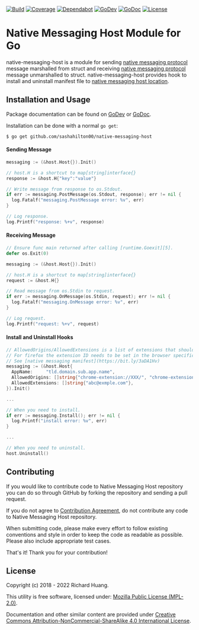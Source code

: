 [![Build](https://github.com/sashahilton00/native-messaging-host/actions/workflows/build.yml/badge.svg)](https://bit.ly/3djObUY)
[![Coverage](https://img.shields.io/codecov/c/github/sashahilton00/native-messaging-host)](https://bit.ly/2TwjOyb)
[![Dependabot](https://img.shields.io/badge/dependabot-enabled-025e8c?logo=Dependabot)](https://bit.ly/3Li7tqm)
[![GoDev](https://img.shields.io/badge/go.dev-reference-007d9c?logo=go&logoColor=white&style=flat-square)][4.1]
[![GoDoc](https://godoc.org/github.com/sashahilton00/native-messaging-host?status.svg)][4.2]
[![License](https://img.shields.io/github/license/sashahilton00/native-messaging-host)][8]

# Native Messaging Host Module for Go

native-messaging-host is a module for sending [native messaging protocol][1]
message marshalled from struct and receiving [native messaging protocol][1]
message unmarshalled to struct. native-messaging-host provides hook to install and uninstall manifest file to
[native messaging host location][3].

## Installation and Usage

Package documentation can be found on [GoDev][4.1] or [GoDoc][4.2].

Installation can be done with a normal `go get`:

```
$ go get github.com/sashahilton00/native-messaging-host
```

#### Sending Message

```go
messaging := (&host.Host{}).Init()

// host.H is a shortcut to map[string]interface{}
response := &host.H{"key":"value"}

// Write message from response to os.Stdout.
if err := messaging.PostMessage(os.Stdout, response); err != nil {
  log.Fatalf("messaging.PostMessage error: %v", err)
}

// Log response.
log.Printf("response: %+v", response)
```

#### Receiving Message

```go
// Ensure func main returned after calling [runtime.Goexit][5].
defer os.Exit(0)

messaging := (&host.Host{}).Init()

// host.H is a shortcut to map[string]interface{}
request := &host.H{}

// Read message from os.Stdin to request.
if err := messaging.OnMessage(os.Stdin, request); err != nil {
  log.Fatalf("messaging.OnMessage error: %v", err)
}

// Log request.
log.Printf("request: %+v", request)
```


#### Install and Uninstall Hooks

```go
// AllowedOrigins/AllowedExtensions is a list of extensions that should have access to the native messaging host. 
// For firefox the extension ID needs to be set in the browser specific settings
// See [native messaging manifest](https://bit.ly/3aDA1Hv)
messaging := (&host.Host{
  AppName:     "tld.domain.sub.app.name",
  AllowedOrigins: []string{"chrome-extension://XXX/", "chrome-extension://YYY/"},
  AllowedExtensions: []string{"abc@exmple.com"},
}).Init()

...

// When you need to install.
if err := messaging.Install(); err != nil {
  log.Printf("install error: %v", err)
}

...

// When you need to uninstall.
host.Uninstall()
```


Contributing
-
If you would like to contribute code to Native Messaging Host repository you can do so
through GitHub by forking the repository and sending a pull request.

If you do not agree to [Contribution Agreement](CONTRIBUTING.md), do not
contribute any code to Native Messaging Host repository.

When submitting code, please make every effort to follow existing conventions
and style in order to keep the code as readable as possible. Please also include
appropriate test cases.

That's it! Thank you for your contribution!

License
-
Copyright (c) 2018 - 2022 Richard Huang.

This utility is free software, licensed under: [Mozilla Public License (MPL-2.0)][8].

Documentation and other similar content are provided under [Creative Commons Attribution-NonCommercial-ShareAlike 4.0 International License][9].

[1]: https://bit.ly/3axo5Xv
[2]: https://bit.ly/2vOdAR5
[3]: https://bit.ly/2TuQrMw
[4.1]: http://bit.ly/2Tw22L6
[4.2]: https://bit.ly/2TMGqcj
[5]: https://bit.ly/2Tt4Poo
[6]: https://bit.ly/3cAVAdq
[7]: https://bit.ly/3aDA1Hv
[8]: https://mzl.la/2vLmCye
[9]: https://bit.ly/2SMCRlS
